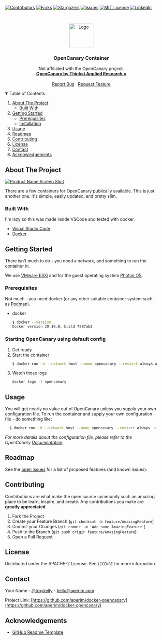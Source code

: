 

[![Contributors][contributors-shield]][contributors-url]
[![Forks][forks-shield]][forks-url]
[![Stargazers][stars-shield]][stars-url]
[![Issues][issues-shield]][issues-url]
[![MIT License][license-shield]][license-url]
[![LinkedIn][linkedin-shield]][linkedin-url]



<!-- PROJECT LOGO -->
<br />
<p align="center">
  <a href="https://github.com/aperim/docker-opencanary">
    <img src="https://user-images.githubusercontent.com/4564803/103496858-da9fd900-4e93-11eb-8ec0-bc2cb4118e88.png" alt="Logo" width="80" height="80">
  </a>

  <h3 align="center">OpenCanary Container</h3>

  <p align="center">
    Not affiliated with the OpenCanary project.
    <br />
    <a href="https://github.com/thinkst/opencanary"><strong>OpenCanary by Thinkst Applied Research »</strong></a>
    <br />
    <br />
    <a href="https://github.com/aperim/docker-opencanary/issues">Report Bug</a>
    ·
    <a href="https://github.com/aperim/docker-opencanary/issues">Request Feature</a>
  </p>
</p>



<!-- TABLE OF CONTENTS -->
<details open="open">
  <summary>Table of Contents</summary>
  <ol>
    <li>
      <a href="#about-the-project">About The Project</a>
      <ul>
        <li><a href="#built-with">Built With</a></li>
      </ul>
    </li>
    <li>
      <a href="#getting-started">Getting Started</a>
      <ul>
        <li><a href="#prerequisites">Prerequisites</a></li>
        <li><a href="#installation">Installation</a></li>
      </ul>
    </li>
    <li><a href="#usage">Usage</a></li>
    <li><a href="#roadmap">Roadmap</a></li>
    <li><a href="#contributing">Contributing</a></li>
    <li><a href="#license">License</a></li>
    <li><a href="#contact">Contact</a></li>
    <li><a href="#acknowledgements">Acknowledgements</a></li>
  </ol>
</details>



<!-- ABOUT THE PROJECT -->
## About The Project

[![Product Name Screen Shot][product-screenshot]](http://thinkst.com/)

There are a few containers for OpenCanary publically available. This is just another one. It's simple, easily updated, and pretty slim.

### Built With

I'm lazy so this was made inside VSCode and tested with docker.
* [Visual Studio Code](https://code.visualstudio.com)
* [Docker](https://docs.docker.com/engine/install/)



<!-- GETTING STARTED -->
## Getting Started

There isn't much to do - you need a network, and something to run the container in.

We use [VMware ESXi](https://www.vmware.com/au/products/esxi-and-esx.html) and for the guest operating system [Photon OS](https://vmware.github.io/photon/). 

### Prerequisites

Not much - you need docker (or any other suitable container system such as [Podman](https://podman.io/)).
* docker
  ```sh
  $ docker --version
  Docker version 20.10.0, build 7287ab3
  ```

### Starting OpenCanary using default config

1. Get ready
2. Start the container
   ```sh
   $ docker run -d --network host --name opencanary --restart always aperimau/opencanary
   ```
3. Watch those logs
   ```sh
   docker logs -f opencanary
   ```


<!-- USAGE EXAMPLES -->
## Usage

You will get nearly no value out of OpenCanary unless you supply your own configuration file. To run the container and supply your own configuration file - do something like:
```sh
  $ docker run -d --network host --name opencanary --restart always -v ~/opencanary.conf:/etc/opencanaryd/opencanary.conf aperimau/opencanary 
```

_For more details about the configuration file, please refer to the OpenCanary [Documentation](https://opencanary.readthedocs.io/en/latest/)_



<!-- ROADMAP -->
## Roadmap

See the [open issues](https://github.com/aperim/docker-opencanary/issues) for a list of proposed features (and known issues).



<!-- CONTRIBUTING -->
## Contributing

Contributions are what make the open source community such an amazing place to be learn, inspire, and create. Any contributions you make are **greatly appreciated**.

1. Fork the Project
2. Create your Feature Branch (`git checkout -b feature/AmazingFeature`)
3. Commit your Changes (`git commit -m 'Add some AmazingFeature'`)
4. Push to the Branch (`git push origin feature/AmazingFeature`)
5. Open a Pull Request



<!-- LICENSE -->
## License

Distributed under the APACHE-2 License. See `LICENSE` for more information.



<!-- CONTACT -->
## Contact

Your Name - [@troykelly](http://keybase.io/troykelly) - hello@aperim.com

Project Link: [https://github.com/aperim/docker-opencanary](https://github.com/aperim/docker-opencanary)



<!-- ACKNOWLEDGEMENTS -->
## Acknowledgements
* [GitHub Readme Template](https://github.com/othneildrew/Best-README-Template)




<!-- MARKDOWN LINKS & IMAGES -->
<!-- https://www.markdownguide.org/basic-syntax/#reference-style-links -->
[contributors-shield]: https://img.shields.io/github/contributors/aperim/docker-opencanary.svg?style=for-the-badge
[contributors-url]: https://github.com/aperim/docker-opencanary/graphs/contributors
[forks-shield]: https://img.shields.io/github/forks/aperim/docker-opencanary.svg?style=for-the-badge
[forks-url]: https://github.com/aperim/docker-opencanary/network/members
[stars-shield]: https://img.shields.io/github/stars/aperim/docker-opencanary.svg?style=for-the-badge
[stars-url]: https://github.com/aperim/docker-opencanary/stargazers
[issues-shield]: https://img.shields.io/github/issues/aperim/docker-opencanary.svg?style=for-the-badge
[issues-url]: https://github.com/aperim/docker-opencanary/issues
[license-shield]: https://img.shields.io/github/license/aperim/docker-opencanary.svg?style=for-the-badge
[license-url]: https://github.com/aperim/docker-opencanary/blob/master/LICENSE.txt
[linkedin-shield]: https://img.shields.io/badge/-LinkedIn-black.svg?style=for-the-badge&logo=linkedin&colorB=555
[linkedin-url]: https://www.linkedin.com/company/aperim
[product-screenshot]: https://user-images.githubusercontent.com/4564803/103497899-112b2300-4e97-11eb-9f42-dee91268d47f.png